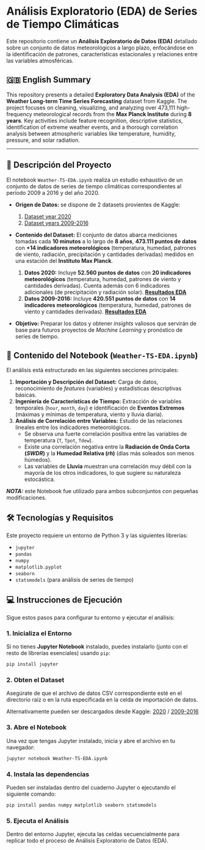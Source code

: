 # Análisis Exploratorio (EDA) de Series de Tiempo Climáticas

Este repositorio contiene un **Análisis Exploratorio de Datos (EDA)** detallado sobre un conjunto de datos meteorológicos a largo plazo, enfocándose en la identificación de patrones, características estacionales y relaciones entre las variables atmosféricas.

## 🇬🇧 English Summary

This repository presents a detailed **Exploratory Data Analysis (EDA)** of the **Weather Long-term Time Series Forecasting** dataset from Kaggle. The project focuses on cleaning, visualizing, and analyzing over 473,111 high-frequency meteorological records from the **Max Planck Institute** during **8 years**. Key activities include feature recognition, descriptive statistics, identification of extreme weather events, and a thorough correlation analysis between atmospheric variables like temperature, humidity, pressure, and solar radiation.

---

## 📝 Descripción del Proyecto

El notebook `Weather-TS-EDA.ipynb` realiza un estudio exhaustivo de un conjunto de datos de series de tiempo climáticas correspondientes al período 2009 a 2016 y del año 2020.

* **Origen de Datos:** se dispone de 2 datasets provientes de Kaggle:
    1. [Dataset year 2020](https://www.kaggle.com/datasets/alistairking/weather-long-term-time-series-forecasting)
    2. [Dataset years 2009-2016](https://www.kaggle.com/datasets/arashnic/max-planck-weather-dataset)

* **Contenido del Dataset:** El conjunto de datos abarca mediciones tomadas cada **10 minutos** a lo largo de **8 años**, **473.111 puntos de datos** con **+14 indicadores meteorológicos** (temperatura, humedad, patrones de viento, radiación, precipitación y cantidades derivadas) medidos en una estación del **Instituto Max Planck**.

    1. **Datos 2020:** Incluye **52.560 puntos de datos** con **20 indicadores meteorológicos** (temperatura, humedad, patrones de viento y cantidades derivadas). Cuenta además con 6 indicadores adicionales (de precipitación y radiación solar). [**Resultados EDA**](Weather-TS-EDA.ipynb)
    2. **Datos 2009-2016:** Incluye **420.551 puntos de datos** con **14 indicadores meteorológicos** (temperatura, humedad, patrones de viento y cantidades derivadas). [**Resultados EDA**](Weather-TS-EDA2.ipynb)

* **Objetivo:** Preparar los datos y obtener *insights* valiosos que servirán de base para futuros proyectos de *Machine Learning* y pronóstico de series de tiempo.

## 🚀 Contenido del Notebook (`Weather-TS-EDA.ipynb`)

El análisis está estructurado en las siguientes secciones principales:

1.  **Importación y Descripción del Dataset:** Carga de datos, reconocimiento de *features* (variables) y estadísticas descriptivas básicas.
2.  **Ingeniería de Características de Tiempo:** Extracción de variables temporales (`hour`, `month`, `day`) e identificación de **Eventos Extremos** (máximas y mínimas de temperatura, viento y lluvia diaria).
3.  **Análisis de Correlación entre Variables:** Estudio de las relaciones lineales entre los indicadores meteorológicos.
    * Se observa una fuerte correlación positiva entre las variables de temperatura (`T`, `Tpot`, `Tdew`).
    * Existe una correlación negativa entre la **Radiación de Onda Corta ($SWDR$)** y la **Humedad Relativa ($rh$)** (días más soleados son menos húmedos).
    * Las variables de **Lluvia** muestran una correlación muy débil con la mayoría de los otros indicadores, lo que sugiere su naturaleza estocástica.

***NOTA:*** este Notebook fue utilizado para ambos subconjuntos con pequeñas modificaciones.

## 🛠️ Tecnologías y Requisitos

Este proyecto requiere un entorno de Python 3 y las siguientes librerías:

* `jupyter`
* `pandas`
* `numpy`
* `matplotlib.pyplot`
* `seaborn`
* `statsmodels` (para análisis de series de tiempo)

## 💻 Instrucciones de Ejecución

Sigue estos pasos para configurar tu entorno y ejecutar el análisis:

### 1. Inicializa el Entorno
Si no tienes **Jupyter Notebook** instalado, puedes instalarlo (junto con el resto de librerías esenciales) usando `pip`:

```bash
pip install jupyter
```

### 2. Obten el Dataset
Asegúrate de que el archivo de datos CSV correspondiente esté en el directorio raíz o en la ruta especificada en la celda de importación de datos.

Alternativamente pueden ser descargados desde Kaggle: [2020](https://www.kaggle.com/datasets/alistairking/weather-long-term-time-series-forecasting) / [2009-2016](https://www.kaggle.com/datasets/arashnic/max-planck-weather-dataset)

### 3. Abre el Notebook
Una vez que tengas Jupyter instalado, inicia y abre el archivo en tu navegador:

```bash
jupyter notebook Weather-TS-EDA.ipynb
```

### 4. Instala las dependencias
Pueden ser instaladas dentro del cuaderno Jupyter o ejecutando el siguiente comando:

```bash
pip install pandas numpy matplotlib seaborn statsmodels
```

### 5. Ejecuta el Análisis
Dentro del entorno Jupyter, ejecuta las celdas secuencialmente para replicar todo el proceso de Análisis Exploratorio de Datos (EDA).